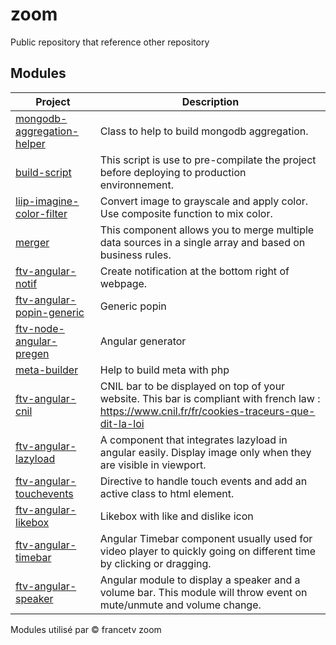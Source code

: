 # zoom

Public repository that reference other repository

## Modules

|Project|Description|
|-------|-----------|
|[mongodb-aggregation-helper](https://gitlab.ftven.net/team-infini/mongodb-aggregation-helper)|Class to help to build mongodb aggregation.|
|[build-script](https://gitlab.ftven.net/team-infini/build-script)|This script is use to pre-compilate the project before deploying to production environnement.|
|[liip-imagine-color-filter](https://gitlab.ftven.net/team-infini/liip-imagine-color-filter)|Convert image to grayscale and apply color. Use composite function to mix color.|
|[merger](https://gitlab.ftven.net/team-infini/merger)|This component allows you to merge multiple data sources in a single array and based on business rules.|
|[ftv-angular-notif](https://gitlab.ftven.net/team-infini/ftv-angular-notif)|Create notification at the bottom right of webpage.|
|[ftv-angular-popin-generic](https://gitlab.ftven.net/team-infini/ftv-angular-popin-generic)|Generic popin|
|[ftv-node-angular-pregen](https://gitlab.ftven.net/team-infini/ftv-node-angular-pregen)|Angular generator|
|[meta-builder](https://gitlab.ftven.net/team-infini/meta-builder)|Help to build meta with php|
|[ftv-angular-cnil](https://gitlab.ftven.net/team-infini/ftv-angular-cnil)|CNIL bar to be displayed on top of your website. This bar is compliant with french law : https://www.cnil.fr/fr/cookies-traceurs-que-dit-la-loi|
|[ftv-angular-lazyload](https://gitlab.ftven.net/team-infini/ftv-angular-lazyload)|A component that integrates lazyload in angular easily. Display image only when they are visible in viewport.|
|[ftv-angular-touchevents](https://gitlab.ftven.net/team-infini/ftv-angular-touchevents)|Directive to handle touch events and add an active class to html element.|
|[ftv-angular-likebox](https://gitlab.ftven.net/team-infini/ftv-angular-likebox)|Likebox with like and dislike icon|
|[ftv-angular-timebar](https://gitlab.ftven.net/team-infini/ftv-angular-timebar)|Angular Timebar component usually used for video player to quickly going on different time by clicking or dragging.|
|[ftv-angular-speaker](https://gitlab.ftven.net/team-infini/ftv-angular-speaker)|Angular module to display a speaker and a volume bar. This module will throw event on mute/unmute and volume change.|

Modules utilisé par &copy; francetv zoom